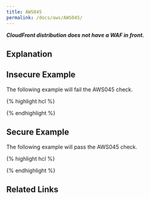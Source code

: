 ```yaml
---
title: AWS045
permalink: /docs/aws/AWS045/
---
```


***CloudFront distribution does not have a WAF in front.***

## Explanation





## Insecure Example

The following example will fail the AWS045 check.

{% highlight hcl %}



{% endhighlight %}

## Secure Example

The following example will pass the AWS045 check.

{% highlight hcl %}



{% endhighlight %}

## Related Links


